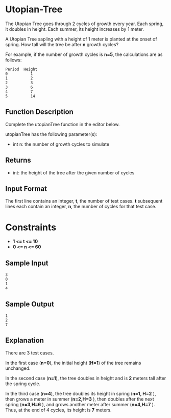 # Utopian-Tree

The Utopian Tree goes through 2 cycles of growth every year. Each spring, it doubles in height. Each summer, its height increases by 1 meter.

A Utopian Tree sapling with a height of 1 meter is planted at the onset of spring. How tall will the tree be after **n** growth cycles?

For example, if the number of growth cycles is **n=5**, the calculations are as follows:

```
Period  Height
0          1
1          2
2          3
3          6
4          7
5          14
```

## Function Description

Complete the utopianTree function in the editor below.

utopianTree has the following parameter(s):

* int n: the number of growth cycles to simulate

## Returns

* int: the height of the tree after the given number of cycles

## Input Format

The first line contains an integer, **t**, the number of test cases.
**t** subsequent lines each contain an integer, **n**, the number of cycles for that test case.

# Constraints

* **1 <= t <= 10**
* **0 <= n <= 60**

## Sample Input

```
3
0
1
4
```

## Sample Output

```
1
2
7
```

## Explanation

There are 3 test cases.

In the first case (**n=0**), the initial height (**H=1**) of the tree remains unchanged.

In the second case (**n=1**), the tree doubles in height and is **2** meters tall after the spring cycle.

In the third case (**n=4**), the tree doubles its height in spring (**n=1, H=2** ), then grows a meter in summer (**n=2,H=3** ), then doubles after the next spring (**n=3,H=6** ), and grows another meter after summer (**n=4,H=7** ). Thus, at the end of 4 cycles, its height is **7** meters.